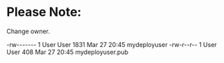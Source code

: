 # Please Note:
Change owner.

-rw-------  1 User User    1831 Mar 27 20:45  mydeployuser
-rw-r--r--  1 User User     408 Mar 27 20:45  mydeployuser.pub
